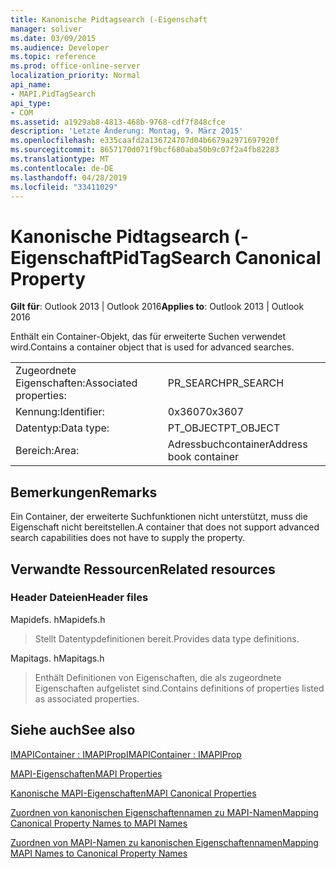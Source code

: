 ```yaml
---
title: Kanonische Pidtagsearch (-Eigenschaft
manager: soliver
ms.date: 03/09/2015
ms.audience: Developer
ms.topic: reference
ms.prod: office-online-server
localization_priority: Normal
api_name:
- MAPI.PidTagSearch
api_type:
- COM
ms.assetid: a1929ab8-4813-468b-9768-cdf7f848cfce
description: 'Letzte Änderung: Montag, 9. März 2015'
ms.openlocfilehash: e335caafd2a136724707d04b6679a2971697920f
ms.sourcegitcommit: 8657170d071f9bcf680aba50b9c07f2a4fb82283
ms.translationtype: MT
ms.contentlocale: de-DE
ms.lasthandoff: 04/28/2019
ms.locfileid: "33411029"
---
```

# <a name="pidtagsearch-canonical-property"></a><span data-ttu-id="65b4a-103">Kanonische Pidtagsearch (-Eigenschaft</span><span class="sxs-lookup"><span data-stu-id="65b4a-103">PidTagSearch Canonical Property</span></span>

  
  
<span data-ttu-id="65b4a-104">**Gilt für**: Outlook 2013 | Outlook 2016</span><span class="sxs-lookup"><span data-stu-id="65b4a-104">**Applies to**: Outlook 2013 | Outlook 2016</span></span> 
  
<span data-ttu-id="65b4a-105">Enthält ein Container-Objekt, das für erweiterte Suchen verwendet wird.</span><span class="sxs-lookup"><span data-stu-id="65b4a-105">Contains a container object that is used for advanced searches.</span></span>
  
|||
|:-----|:-----|
|<span data-ttu-id="65b4a-106">Zugeordnete Eigenschaften:</span><span class="sxs-lookup"><span data-stu-id="65b4a-106">Associated properties:</span></span>  <br/> |<span data-ttu-id="65b4a-107">PR_SEARCH</span><span class="sxs-lookup"><span data-stu-id="65b4a-107">PR_SEARCH</span></span>  <br/> |
|<span data-ttu-id="65b4a-108">Kennung:</span><span class="sxs-lookup"><span data-stu-id="65b4a-108">Identifier:</span></span>  <br/> |<span data-ttu-id="65b4a-109">0x3607</span><span class="sxs-lookup"><span data-stu-id="65b4a-109">0x3607</span></span>  <br/> |
|<span data-ttu-id="65b4a-110">Datentyp:</span><span class="sxs-lookup"><span data-stu-id="65b4a-110">Data type:</span></span>  <br/> |<span data-ttu-id="65b4a-111">PT_OBJECT</span><span class="sxs-lookup"><span data-stu-id="65b4a-111">PT_OBJECT</span></span>  <br/> |
|<span data-ttu-id="65b4a-112">Bereich:</span><span class="sxs-lookup"><span data-stu-id="65b4a-112">Area:</span></span>  <br/> |<span data-ttu-id="65b4a-113">Adressbuchcontainer</span><span class="sxs-lookup"><span data-stu-id="65b4a-113">Address book container</span></span>  <br/> |
   
## <a name="remarks"></a><span data-ttu-id="65b4a-114">Bemerkungen</span><span class="sxs-lookup"><span data-stu-id="65b4a-114">Remarks</span></span>

<span data-ttu-id="65b4a-115">Ein Container, der erweiterte Suchfunktionen nicht unterstützt, muss die Eigenschaft nicht bereitstellen.</span><span class="sxs-lookup"><span data-stu-id="65b4a-115">A container that does not support advanced search capabilities does not have to supply the property.</span></span>
  
## <a name="related-resources"></a><span data-ttu-id="65b4a-116">Verwandte Ressourcen</span><span class="sxs-lookup"><span data-stu-id="65b4a-116">Related resources</span></span>

### <a name="header-files"></a><span data-ttu-id="65b4a-117">Header Dateien</span><span class="sxs-lookup"><span data-stu-id="65b4a-117">Header files</span></span>

<span data-ttu-id="65b4a-118">Mapidefs. h</span><span class="sxs-lookup"><span data-stu-id="65b4a-118">Mapidefs.h</span></span>
  
> <span data-ttu-id="65b4a-119">Stellt Datentypdefinitionen bereit.</span><span class="sxs-lookup"><span data-stu-id="65b4a-119">Provides data type definitions.</span></span>
    
<span data-ttu-id="65b4a-120">Mapitags. h</span><span class="sxs-lookup"><span data-stu-id="65b4a-120">Mapitags.h</span></span>
  
> <span data-ttu-id="65b4a-121">Enthält Definitionen von Eigenschaften, die als zugeordnete Eigenschaften aufgelistet sind.</span><span class="sxs-lookup"><span data-stu-id="65b4a-121">Contains definitions of properties listed as associated properties.</span></span>
    
## <a name="see-also"></a><span data-ttu-id="65b4a-122">Siehe auch</span><span class="sxs-lookup"><span data-stu-id="65b4a-122">See also</span></span>



[<span data-ttu-id="65b4a-123">IMAPIContainer : IMAPIProp</span><span class="sxs-lookup"><span data-stu-id="65b4a-123">IMAPIContainer : IMAPIProp</span></span>](imapicontainerimapiprop.md)


[<span data-ttu-id="65b4a-124">MAPI-Eigenschaften</span><span class="sxs-lookup"><span data-stu-id="65b4a-124">MAPI Properties</span></span>](mapi-properties.md)
  
[<span data-ttu-id="65b4a-125">Kanonische MAPI-Eigenschaften</span><span class="sxs-lookup"><span data-stu-id="65b4a-125">MAPI Canonical Properties</span></span>](mapi-canonical-properties.md)
  
[<span data-ttu-id="65b4a-126">Zuordnen von kanonischen Eigenschaftennamen zu MAPI-Namen</span><span class="sxs-lookup"><span data-stu-id="65b4a-126">Mapping Canonical Property Names to MAPI Names</span></span>](mapping-canonical-property-names-to-mapi-names.md)
  
[<span data-ttu-id="65b4a-127">Zuordnen von MAPI-Namen zu kanonischen Eigenschaftennamen</span><span class="sxs-lookup"><span data-stu-id="65b4a-127">Mapping MAPI Names to Canonical Property Names</span></span>](mapping-mapi-names-to-canonical-property-names.md)

